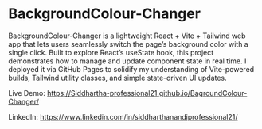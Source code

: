 # BackgroundColour-Changer

BackgroundColour-Changer is a lightweight React + Vite + Tailwind web app that lets users seamlessly switch the page’s background color with a single click. Built to explore React’s useState hook, this project demonstrates how to manage and update component state in real time. I deployed it via GitHub Pages to solidify my understanding of Vite-powered builds, Tailwind utility classes, and simple state-driven UI updates.

Live Demo: https://Siddhartha-professional21.github.io/BagroundColour-Changer/

LinkedIn: https://www.linkedin.com/in/siddharthanandiprofessional21/
